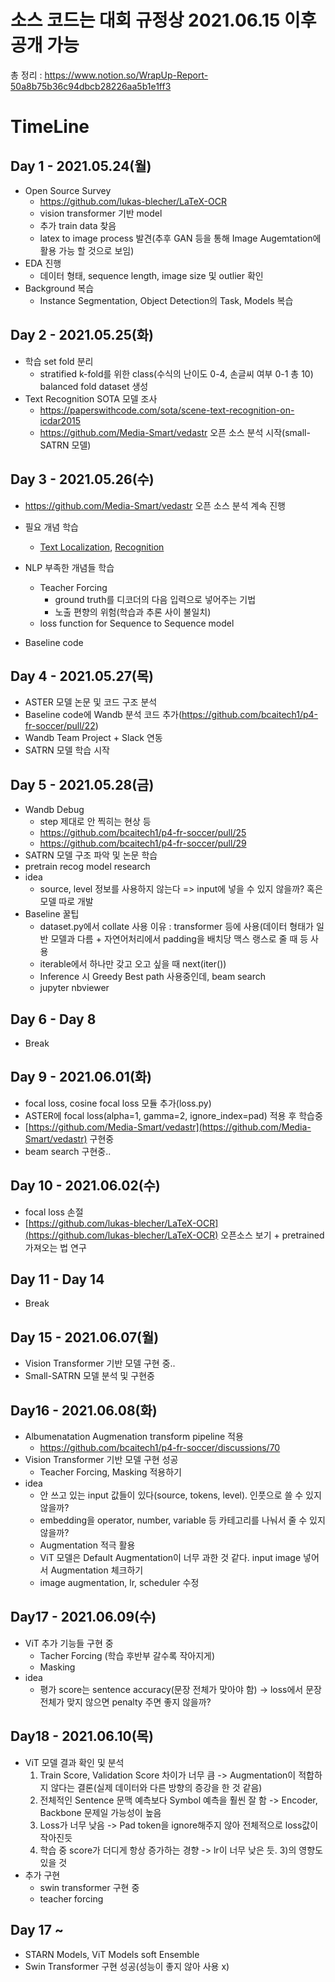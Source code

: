 # 소스 코드는 대회 규정상 2021.06.15 이후 공개 가능

총 정리 : https://www.notion.so/WrapUp-Report-50a8b75b36c94dbcb28226aa5b1e1ff3

# TimeLine
## Day 1 - 2021.05.24(월)
 - Open Source Survey
   - https://github.com/lukas-blecher/LaTeX-OCR
   - vision transformer 기반 model
   - 추가 train data 찾음
   - latex to image process 발견(추후 GAN 등을 통해 Image Augemtation에 활용 가능 할 것으로 보임)
 - EDA 진행
   - 데이터 형태, sequence length, image size 및 outlier 확인
 - Background 복습
   - Instance Segmentation, Object Detection의 Task, Models 복습

## Day 2 - 2021.05.25(화)
 - 학습 set fold 분리
   - stratified k-fold를 위한 class(수식의 난이도 0-4, 손글씨 여부 0-1 총 10) balanced fold dataset 생성 
 - Text Recognition SOTA 모델 조사
   - https://paperswithcode.com/sota/scene-text-recognition-on-icdar2015
   - https://github.com/Media-Smart/vedastr 오픈 소스 분석 시작(small-SATRN 모델)
 
## Day 3 - 2021.05.26(수)
 - https://github.com/Media-Smart/vedastr 오픈 소스 분석 계속 진행

 - 필요 개념 학습
   - [Text Localization](https://github.com/JeonghwanLee1/AI-study/blob/main/DL/text_localization.md), [Recognition](https://github.com/JeonghwanLee1/AI-study/blob/main/DL/text_recognition.md)
 
 - NLP 부족한 개념들 학습
   - Teacher Forcing
     - ground truth를 디코더의 다음 입력으로 넣어주는 기법
     - 노출 편향의 위험(학습과 추론 사이 불일치)
   - loss function for Sequence to Sequence model
 
 - Baseline code 
 
## Day 4 - 2021.05.27(목)
 - ASTER 모델 논문 및 코드 구조 분석
 - Baseline code에 Wandb 분석 코드 추가(https://github.com/bcaitech1/p4-fr-soccer/pull/22)
 - Wandb Team Project + Slack 연동
 - SATRN 모델 학습 시작

## Day 5 - 2021.05.28(금)
 - Wandb Debug
   - step 제대로 안 찍히는 현상 등
   - https://github.com/bcaitech1/p4-fr-soccer/pull/25
   - https://github.com/bcaitech1/p4-fr-soccer/pull/29
 - SATRN 모델 구조 파악 및 논문 학습
 - pretrain recog model research 
 - idea
   - source, level 정보를 사용하지 않는다 => input에 넣을 수 있지 않을까? 혹은 모델 따로 개발
 - Baseline 꿀팁
   - dataset.py에서 collate 사용 이유 : transformer 등에 사용(데이터 형태가 일반 모델과 다름 + 자연어처리에서 padding을 배치당 맥스 랭스로 줄 때 등 사용
   - iterable에서 하나만 갖고 오고 싶을 때 next(iter())
   - Inference 시 Greedy Best path 사용중인데, beam search  
   - jupyter nbviewer

## Day 6 - Day 8
 - Break

## Day 9 - 2021.06.01(화)
- focal loss, cosine focal loss 모듈 추가(loss.py) 
- ASTER에 focal loss(alpha=1, gamma=2, ignore_index=pad) 적용 후 학습중
- [https://github.com/Media-Smart/vedastr](https://github.com/Media-Smart/vedastr) 구현중
- beam search 구현중..

## Day 10 - 2021.06.02(수)
- focal loss 손절
- [https://github.com/lukas-blecher/LaTeX-OCR](https://github.com/lukas-blecher/LaTeX-OCR) 오픈소스 보기 + pretrained 가져오는 법 연구

## Day 11 - Day 14
 - Break

## Day 15 - 2021.06.07(월)
 - Vision Transformer 기반 모델 구현 중.. 
 - Small-SATRN 모델 분석 및 구현중

## Day16 - 2021.06.08(화)
 - Albumenatation Augmenation transform pipeline 적용 
   - https://github.com/bcaitech1/p4-fr-soccer/discussions/70
 - Vision Transformer 기반 모델 구현 성공
   - Teacher Forcing, Masking 적용하기
 - idea
   - 안 쓰고 있는 input 값들이 있다(source, tokens, level). 인풋으로 쓸 수 있지 않을까?
   - embedding을 operator, number, variable 등 카테고리를 나눠서 줄 수 있지 않을까?
   - Augmentation 적극 활용
   - ViT 모델은 Default Augmentation이 너무 과한 것 같다. input image 넣어서 Augmentation 체크하기
   - image augmentation, lr, scheduler 수정 
 
 ## Day17 - 2021.06.09(수)
 - ViT 추가 기능들 구현 중
   - Tacher Forcing (학습 후반부 갈수록 작아지게)
   - Masking 
 - idea
   - 평가 score는 sentence accuracy(문장 전체가 맞아야 함) -> loss에서 문장 전체가 맞지 않으면 penalty 주면 좋지 않을까?  
  
 ## Day18 - 2021.06.10(목)
 - ViT 모델 결과 확인 및 분석
     1) Train Score, Validation Score 차이가 너무 큼 -> Augmentation이 적합하지 않다는 결론(실제 데이터와 다른 방향의 증강을 한 것 같음)
     2) 전체적인 Sentence 문맥 예측보다 Symbol 예측을 훨씬 잘 함 -> Encoder, Backbone 문제일 가능성이 높음
     3) Loss가 너무 낮음 -> Pad token을 ignore해주지 않아 전체적으로 loss값이 작아진듯
     4) 학습 중 score가 더디게 항상 증가하는 경향 -> lr이 너무 낮은 듯. 3)의 영향도 있을 것
 - 추가 구현
     - swin transformer 구현 중
     - teacher forcing  

## Day 17 ~
 - STARN Models, ViT Models soft Ensemble 
 - Swin Transformer 구현 성공(성능이 좋지 않아 사용 x)
